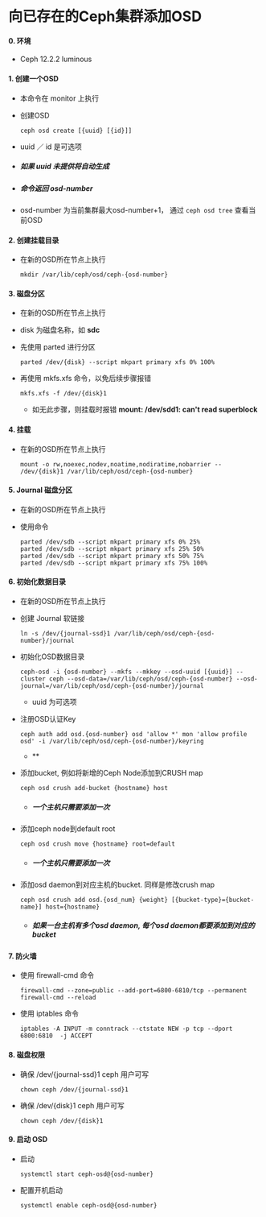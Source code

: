 # 向已存在的Ceph集群添加OSD

#### 0. 环境
  - Ceph 12.2.2 luminous

#### 1. 创建一个OSD
  - 本命令在 monitor 上执行
  - 创建OSD

        ceph osd create [{uuid} [{id}]]

  - uuid ／ id 是可选项
  - ##### 如果 uuid 未提供将自动生成
  - ##### 命令返回 osd-number
  - osd-number 为当前集群最大osd-number+1， 通过 `ceph osd tree` 查看当前OSD

#### 2. 创建挂载目录
  - 在新的OSD所在节点上执行

        mkdir /var/lib/ceph/osd/ceph-{osd-number}

#### 3. 磁盘分区
  - 在新的OSD所在节点上执行
  - disk 为磁盘名称，如 **sdc**

  - 先使用 parted 进行分区

        parted /dev/{disk} --script mkpart primary xfs 0% 100%

  - 再使用 mkfs.xfs 命令，以免后续步骤报错

        mkfs.xfs -f /dev/{disk}1

    - 如无此步骤，则挂载时报错 **mount: /dev/sdd1: can't read superblock**

#### 4. 挂载
  - 在新的OSD所在节点上执行

        mount -o rw,noexec,nodev,noatime,nodiratime,nobarrier -- /dev/{disk}1 /var/lib/ceph/osd/ceph-{osd-number}

#### 5. Journal 磁盘分区
  - 在新的OSD所在节点上执行

  - 使用命令

        parted /dev/sdb --script mkpart primary xfs 0% 25%
        parted /dev/sdb --script mkpart primary xfs 25% 50%
        parted /dev/sdb --script mkpart primary xfs 50% 75%
        parted /dev/sdb --script mkpart primary xfs 75% 100%

#### 6. 初始化数据目录
  - 在新的OSD所在节点上执行
  - 创建 Journal 软链接

        ln -s /dev/{journal-ssd}1 /var/lib/ceph/osd/ceph-{osd-number}/journal

  - 初始化OSD数据目录

        ceph-osd -i {osd-number} --mkfs --mkkey --osd-uuid [{uuid}] --cluster ceph --osd-data=/var/lib/ceph/osd/ceph-{osd-number} --osd-journal=/var/lib/ceph/osd/ceph-{osd-number}/journal

    - uuid 为可选项

  - 注册OSD认证Key

        ceph auth add osd.{osd-number} osd 'allow *' mon 'allow profile osd' -i /var/lib/ceph/osd/ceph-{osd-number}/keyring

    - **

  - 添加bucket, 例如将新增的Ceph Node添加到CRUSH map

        ceph osd crush add-bucket {hostname} host

    - ##### 一个主机只需要添加一次

  - 添加ceph node到default root

        ceph osd crush move {hostname} root=default

    - ##### 一个主机只需要添加一次

  - 添加osd daemon到对应主机的bucket. 同样是修改crush map

        ceph osd crush add osd.{osd_num} {weight} [{bucket-type}={bucket-name}] host={hostname}

    - ##### 如果一台主机有多个osd daemon, 每个osd daemon都要添加到对应的bucket

#### 7. 防火墙
  - 使用 firewall-cmd 命令

        firewall-cmd --zone=public --add-port=6800-6810/tcp --permanent
        firewall-cmd --reload

  - 使用 iptables 命令

        iptables -A INPUT -m conntrack --ctstate NEW -p tcp --dport 6800:6810  -j ACCEPT

#### 8. 磁盘权限
  - 确保 /dev/{journal-ssd}1 ceph 用户可写

        chown ceph /dev/{journal-ssd}1

  - 确保 /dev/{disk}1 ceph 用户可写

        chown ceph /dev/{disk}1

#### 9. 启动 OSD
  - 启动

        systemctl start ceph-osd@{osd-number}

  - 配置开机启动

        systemctl enable ceph-osd@{osd-number}

